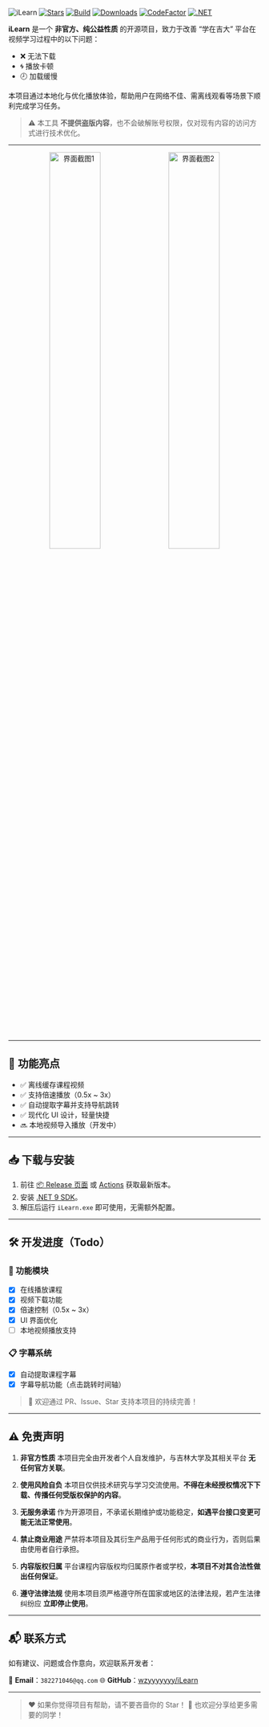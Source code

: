 ![iLearn](https://socialify.git.ci/wzyyyyyyy/iLearn/image?custom_description=%E7%8E%B0%E4%BB%A3%E7%9A%84+FluentUI+%E9%A3%8E%E6%A0%BC%E7%9A%84%E5%AD%A6%E5%9C%A8%E5%90%89%E5%A4%A7%E5%AE%A2%E6%88%B7%E7%AB%AF%E3%80%82%0A&description=1&font=Inter&forks=1&issues=1&language=1&name=1&owner=1&pattern=Formal+Invitation&pulls=1&stargazers=1&theme=Auto)
[![Stars](https://img.shields.io/github/stars/wzyyyyyyy/iLearn)](https://github.com/wzyyyyyyy/iLearn/stargazers)
[![Build](https://github.com/wzyyyyyyy/iLearn/actions/workflows/dotnet-desktop.yml/badge.svg)](https://github.com/wzyyyyyyy/iLearn/actions)
[![Downloads](https://img.shields.io/github/downloads/wzyyyyyyy/iLearn/total.svg)](https://github.com/wzyyyyyyy/iLearn/releases)
[![CodeFactor](https://www.codefactor.io/repository/github/wzyyyyyyy/ilearn/badge)](https://www.codefactor.io/repository/github/wzyyyyyyy/ilearn)
[![.NET](https://img.shields.io/badge/.NET-9.0-blue)](https://dotnet.microsoft.com/)


**iLearn** 是一个 **非官方、纯公益性质** 的开源项目，致力于改善 “学在吉大” 平台在视频学习过程中的以下问题：

* ❌ 无法下载
* 🌀 播放卡顿
* 🕗 加载缓慢

本项目通过本地化与优化播放体验，帮助用户在网络不佳、需离线观看等场景下顺利完成学习任务。

> ⚠️ 本工具 **不提供盗版内容**，也不会破解账号权限，仅对现有内容的访问方式进行技术优化。

---

<p align="center">
  <img src="https://github.com/user-attachments/assets/f9365add-28e6-4588-905e-ab51a45da9ac" alt="界面截图1" width="45%" />
  &nbsp;
  <img src="https://github.com/user-attachments/assets/f10d9431-ecf8-4d5b-a83b-f3ee277a4a82" alt="界面截图2" width="45%" />
</p>

---

## 🚀 功能亮点

* ✅ 离线缓存课程视频
* ✅ 支持倍速播放（0.5x \~ 3x）
* ✅ 自动提取字幕并支持导航跳转
* ✅ 现代化 UI 设计，轻量快捷
* 🔜 本地视频导入播放（开发中）

---

## 📥 下载与安装

1. 前往 [📦 Release 页面](https://github.com/wzyyyyyyy/iLearn/releases) 或 [Actions](https://github.com/wzyyyyyyy/iLearn/actions) 获取最新版本。
2. 安装 [.NET 9 SDK](https://dotnet.microsoft.com/zh-cn/download/dotnet/thank-you/sdk-9.0.301-windows-x64-installer)。
3. 解压后运行 `iLearn.exe` 即可使用，无需额外配置。

---

## 🛠️ 开发进度（Todo）

### 🎯 功能模块

* [x] 在线播放课程
* [x] 视频下载功能
* [x] 倍速控制（0.5x \~ 3x）
* [x] UI 界面优化
* [ ] 本地视频播放支持

### 📋 字幕系统

* [x] 自动提取课程字幕
* [x] 字幕导航功能（点击跳转时间轴）

> 🎁 欢迎通过 PR、Issue、Star 支持本项目的持续完善！

---

## ⚠️ 免责声明

1. **非官方性质**
   本项目完全由开发者个人自发维护，与吉林大学及其相关平台 **无任何官方关联**。

2. **使用风险自负**
   本项目仅供技术研究与学习交流使用。**不得在未经授权情况下下载、传播任何受版权保护的内容**。

3. **无服务承诺**
   作为开源项目，不承诺长期维护或功能稳定，**如遇平台接口变更可能无法正常使用**。

4. **禁止商业用途**
   严禁将本项目及其衍生产品用于任何形式的商业行为，否则后果由使用者自行承担。

5. **内容版权归属**
   平台课程内容版权均归属原作者或学校，**本项目不对其合法性做出任何保证**。

6. **遵守法律法规**
   使用本项目须严格遵守所在国家或地区的法律法规，若产生法律纠纷应 **立即停止使用**。

---

## 📬 联系方式

如有建议、问题或合作意向，欢迎联系开发者：

📧 **Email**：`382271046@qq.com`
🌐 **GitHub**：[wzyyyyyyy/iLearn](https://github.com/wzyyyyyyy/iLearn)

---

> ❤️ 如果你觉得项目有帮助，请不要吝啬你的 Star！
> 📢 也欢迎分享给更多需要的同学！
